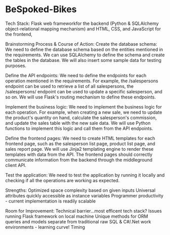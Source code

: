 # BeSpoked-Bikes
Tech Stack: Flask web frameworkfor the backend (Python & SQLAlchemy object-relational mapping mechanism) and HTML, CSS, and JavaScript for the frontend, 

Brainstorming Process & Course of Action: 
Create the database schema:
We need to define the database schema based on the entities mentioned in the requirements. We can use SQLAlchemy to define the schema and create the tables in the database. We will also insert some sample data for testing purposes.

Define the API endpoints:
We need to define the endpoints for each operation mentioned in the requirements. For example, the /salespersons endpoint can be used to retrieve a list of all salespersons, the /salespersons/<id> endpoint can be used to update a specific salesperson, and so on. We will use Flask's routing mechanism to define these endpoints.

Implement the business logic:
We need to implement the business logic for each operation. For example, when creating a new sale, we need to update the product's quantity on hand, calculate the salesperson's commission, and update the sales table with the new sale data. We will use Python functions to implement this logic and call them from the API endpoints.

Define the frontend pages:
We need to create HTML templates for each frontend page, such as the salesperson list page, product list page, and sales report page. We will use Jinja2 templating engine to render these templates with data from the API. The frontend pages should correctly communicate information from the backend through the middleground client API. 

Test the application:
We need to test the application by running it locally and checking if all the operations are working as expected.

Strengths:
Optimized space complexity based on given inputs
Universal attributes quickly accessible as instance variables
Programmer productivity - current implementation is readily scalable

Room for Improvement:
Technical barrier...most efficent tech stack? Issues running Flask framework on local machine
Unique methods for ORM queries and models separate from traditional raw SQL & C#/.Net work environments - learning curve!
Timing
